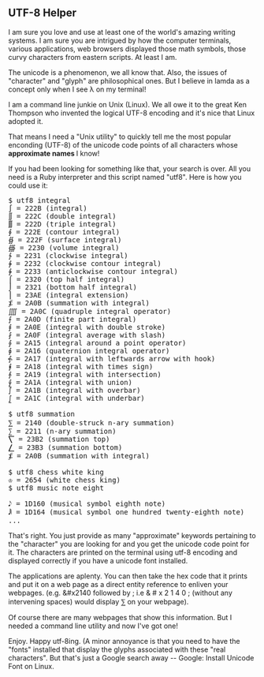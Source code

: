 UTF-8 Helper
------------

I am sure you love and use at least one of the world's amazing writing systems.
I am sure you are intrigued by how the computer terminals, various
applications, web browsers displayed those math symbols, those curvy characters
from eastern scripts. At least I am.

The unicode is a phenomenon, we all know that.
Also, the issues of "character" and "glyph" are philosophical ones. But I
believe in lamda as a concept only when I see λ on my terminal! 

I am a command line junkie on Unix (Linux). We all owe it to the great Ken
Thompson who invented the logical UTF-8 encoding and it's nice that Linux
adopted it.

That means I need a "Unix utility" to quickly tell me the most popular
enconding (UTF-8) of the unicode code points of all characters whose
<b> approximate names </b> I know!

If you had been looking for something like that, your search is over. All you
need is a Ruby interpreter and this script named "utf8". Here is how you could
use it:

<pre>
$ utf8 integral
∫ = 222B (integral)
∬ = 222C (double integral)
∭ = 222D (triple integral)
∮ = 222E (contour integral)
∯ = 222F (surface integral)
∰ = 2230 (volume integral)
∱ = 2231 (clockwise integral)
∲ = 2232 (clockwise contour integral)
∳ = 2233 (anticlockwise contour integral)
⌠ = 2320 (top half integral)
⌡ = 2321 (bottom half integral)
⎮ = 23AE (integral extension)
⨋ = 2A0B (summation with integral)
⨌ = 2A0C (quadruple integral operator)
⨍ = 2A0D (finite part integral)
⨎ = 2A0E (integral with double stroke)
⨏ = 2A0F (integral average with slash)
⨕ = 2A15 (integral around a point operator)
⨖ = 2A16 (quaternion integral operator)
⨗ = 2A17 (integral with leftwards arrow with hook)
⨘ = 2A18 (integral with times sign)
⨙ = 2A19 (integral with intersection)
⨚ = 2A1A (integral with union)
⨛ = 2A1B (integral with overbar)
⨜ = 2A1C (integral with underbar)

$ utf8 summation
⅀ = 2140 (double-struck n-ary summation)
∑ = 2211 (n-ary summation)
⎲ = 23B2 (summation top)
⎳ = 23B3 (summation bottom)
⨋ = 2A0B (summation with integral)

$ utf8 chess white king
♔ = 2654 (white chess king)
$ utf8 music note eight

𝅘𝅥𝅮 = 1D160 (musical symbol eighth note)
𝅘𝅥𝅲 = 1D164 (musical symbol one hundred twenty-eighth note)
...
</pre>

That's right. You just provide as many "approximate" keywords pertaining
to the "character" you are looking for and you get the unicode code point for it.
The characters are printed on the terminal using utf-8 encoding and displayed
correctly if you have a unicode font installed.

The applications are aplenty. You can then take the hex code that it
prints and put it on a web page as a direct entity reference to enliven
your webpages. (e.g. &#x2140 followed by ; i.e & # x 2 1 4 0 ; (without any intervening spaces)
 would display ⅀ on your webpage).

Of course there are many webpages that show this information. But
I needed a command line utility and now I've got one!

Enjoy.
Happy utf-8ing.
(A minor annoyance is that you need to have the "fonts" installed that display the glyphs associated with these "real characters". But that's just a Google search away -- Google: Install Unicode Font on Linux.

